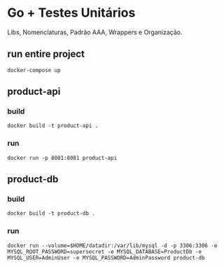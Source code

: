 # Go + Testes Unitários
Libs, Nomenclaturas, Padrão AAA, Wrappers e Organização.

## run entire project
```
docker-compose up
```

## product-api
### build
```
docker build -t product-api .
```

### run
```
docker run -p 8081:8081 product-api
```

## product-db
### build
```
docker build -t product-db .
```

### run
```
docker run --volume=$HOME/datadir:/var/lib/mysql -d -p 3306:3306 -e MYSQL_ROOT_PASSWORD=supersecret -e MYSQL_DATABASE=ProductDb -e MYSQL_USER=AdminUser -e MYSQL_PASSWORD=AdminPassword product-db
```